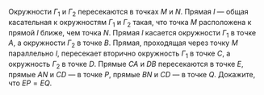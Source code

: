 Окружности ${{\Gamma }_{1}}$ и ${{\Gamma }_{2}}$ пересекаются в точках $M$ и $N$. Прямая $l$ — общая касательная к окружностям ${{\Gamma }_{1}}$ и ${{\Gamma }_{2}}$ такая, что точка $M$ расположена к прямой $l$ ближе, чем точка $N$. Прямая $l$ касается окружности ${{\Gamma }_{1}}$ в точке $A$, а окружности ${{\Gamma }_{2}}$ в точке $B$. Прямая, проходящая через точку $M$ параллельно $l$, пересекает вторично окружность ${{\Gamma }_{1}}$ в точке $C$, а окружность ${{\Gamma }_{2}}$ в точке $D$. Прямые $CA$ и $DB$ пересекаются в точке $E$, прямые $AN$ и $CD$ — в точке $P$, прямые $BN$ и $CD$ — в точке $Q$. Докажите, что $EP=EQ$.